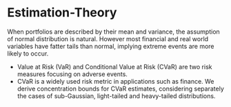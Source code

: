 # Estimation-Theory
When portfolios are described by their mean and variance, the  assumption of normal distribution is natural. However most financial  and real world variables have fatter tails than normal, implying extreme events are more likely to occur. 
* Value at Risk (VaR) and Conditional Value at Risk (CVaR) are two risk measures focusing on adverse events. 
* CVaR is a widely used risk metric in applications such as finance. We derive concentration bounds for CVaR estimates, considering separately the cases of sub-Gaussian, light-tailed and heavy-tailed distributions.
